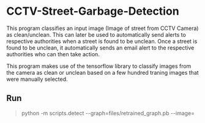 # CCTV-Street-Garbage-Detection
This program classifies an input image (Image of street from CCTV Camera) as clean/unclean. This can later be used to automatically send alerts to respective authorities when a street is found to be unclean.
Once a street is found to be unclean, it automatically sends an email alert to the respective authorities who can then take action.

This program makes use of the tensorflow library to classify images from the camera as clean or unclean based on a few hundred traning images that were manually selected.

## Run
> python -m scripts.detect --graph=files/retrained_graph.pb --image=<path of image from CCTV Camera>
